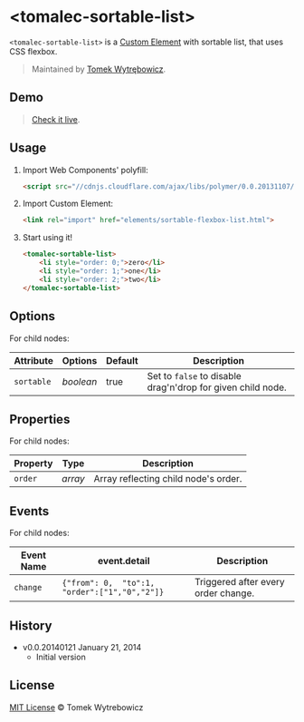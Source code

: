 # &lt;tomalec-sortable-list&gt;

`<tomalec-sortable-list>` is a [Custom Element](https://github.com/polymer/CustomElements) with sortable list, that uses CSS flexbox.

> Maintained by [Tomek Wytrębowicz](https://github.com/tomalec).

## Demo

> [Check it live](http://tomalec.github.io/sortable-flexbox-list/).

## Usage

1. Import Web Components' polyfill:

	```html
	<script src="//cdnjs.cloudflare.com/ajax/libs/polymer/0.0.20131107/polymer.min.js"></script>
	```

2. Import Custom Element:

	```html
	<link rel="import" href="elements/sortable-flexbox-list.html">
	```

3. Start using it!

	```html
	<tomalec-sortable-list>
		<li style="order: 0;">zero</li>
		<li style="order: 1;">one</li>
		<li style="order: 2;">two</li>
	</tomalec-sortable-list>
	```

## Options

For child nodes:

Attribute  | Options                   | Default             | Description
---        | ---                       | ---                 | ---
`sortable` | *boolean*                 | true                | Set to `false` to disable drag'n'drop for given child node.

## Properties

For child nodes:

Property  | Type                   | Description
---       | ---                    | ---                 
`order`   | *array<number>*        | Array reflecting child node's order.

## Events

For child nodes:

Event Name  | event.detail                   | Description
---         | ---                    | ---                 
`change`    | `{"from": 0,	"to":1,	"order":["1","0","2"]}`| Triggered after every order change.


## History

* v0.0.20140121 January 21, 2014
	* Initial version

## License

[MIT License](http://opensource.org/licenses/MIT) © Tomek Wytrebowicz